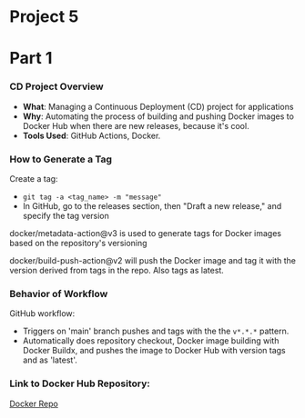 # Project 5

# Part 1  
      
### CD Project Overview
- **What**: Managing a Continuous Deployment (CD) project for applications
- **Why**: Automating the process of building and pushing Docker images to Docker Hub when there are new releases, because it's cool.
- **Tools Used**: GitHub Actions, Docker.

### How to Generate a Tag
Create a tag:
- `git tag -a <tag_name> -m "message"`  
- In GitHub, go to the releases section, then "Draft a new release," and specify the tag version  
  
docker/metadata-action@v3 is used to generate tags for Docker images based on the repository's versioning  
  
docker/build-push-action@v2 will push the Docker image and tag it with the version derived from tags in the repo. Also tags as latest.
  
### Behavior of Workflow
GitHub workflow:
- Triggers on 'main' branch pushes and tags with the the `v*.*.*` pattern.
- Automatically does repository checkout, Docker image building with Docker Buildx, and pushes the image to Docker Hub with version tags and as 'latest'.

### Link to Docker Hub Repository:
[Docker Repo](https://hub.docker.com/r/obeyeddog/f23cicd-ayroberts/) 

 

